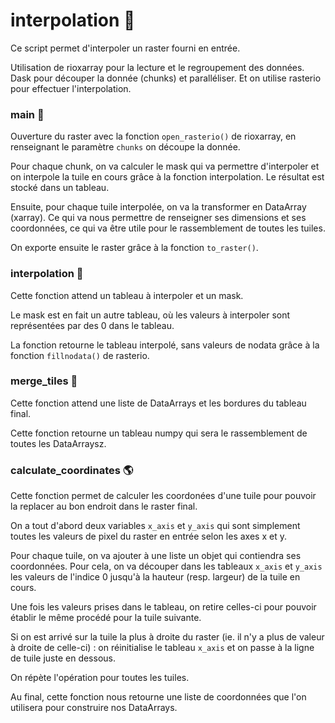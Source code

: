 # interpolation :snake:

Ce script permet d'interpoler un raster fourni en entrée.

Utilisation de rioxarray pour la lecture et le regroupement des données. Dask pour découper la donnée (chunks) et paralléliser. Et on utilise rasterio pour effectuer l'interpolation.

### main :house_with_garden:

Ouverture du raster avec la fonction `open_rasterio()` de rioxarray, en renseignant le paramètre `chunks` on découpe la donnée.

Pour chaque chunk, on va calculer le mask qui va permettre d'interpoler et on interpole la tuile en cours grâce à la fonction interpolation. Le résultat est stocké dans un tableau.

Ensuite, pour chaque tuile interpolée, on va la transformer en DataArray (xarray). Ce qui va nous permettre de renseigner ses dimensions et ses coordonnées, ce qui va être utile pour le rassemblement de toutes les tuiles.

On exporte ensuite le raster grâce à la fonction `to_raster()`.

### interpolation :triangular_flag_on_post:

Cette fonction attend un tableau à interpoler et un mask.

Le mask est en fait un autre tableau, où les valeurs à interpoler sont représentées par des 0 dans le tableau.

La fonction retourne le tableau interpolé, sans valeurs de nodata grâce à la fonction `fillnodata()` de rasterio.

### merge_tiles :arrows_counterclockwise:

Cette fonction attend une liste de DataArrays et les bordures du tableau final.

Cette fonction retourne un tableau numpy qui sera le rassemblement de toutes les DataArraysz.

### calculate_coordinates :earth_americas:

Cette fonction permet de calculer les coordonées d'une tuile pour pouvoir la replacer au bon endroit dans le raster final.

On a tout d'abord deux variables `x_axis` et `y_axis` qui sont simplement toutes les valeurs de pixel du raster en entrée selon les axes x et y.

Pour chaque tuile, on va ajouter à une liste un objet qui contiendra ses coordonnées. Pour cela, on va découper dans les tableaux `x_axis` et `y_axis` les valeurs de l'indice 0 jusqu'à la hauteur (resp. largeur) de la tuile en cours.

Une fois les valeurs prises dans le tableau, on retire celles-ci pour pouvoir établir le même procédé pour la tuile suivante.

Si on est arrivé sur la tuile la plus à droite du raster (ie. il n'y a plus de valeur à droite de celle-ci) : on réinitialise le tableau `x_axis` et on passe à la ligne de tuile juste en dessous.

On répète l'opération pour toutes les tuiles.

Au final, cette fonction nous retourne une liste de coordonnées que l'on utilisera pour construire nos DataArrays.